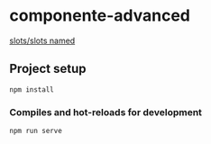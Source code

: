# componente-advanced

[slots/slots named](https://github.com/robsonoduarte/learn-vue/blob/9698f6d9cae919c56aa8bbf1395e376fcc814bd7/vuejs-2-curse/component-advanced/src/components/Citacao.vue#L3-L5)



## Project setup
```
npm install
```

### Compiles and hot-reloads for development
```
npm run serve
```

